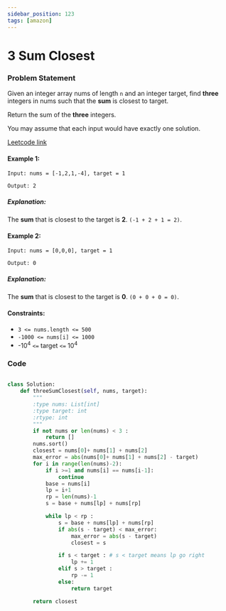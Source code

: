 ```yaml
---
sidebar_position: 123
tags: [amazon]
---
```


# 3 Sum Closest

### Problem Statement

Given an integer array nums of length `n` and an integer target, find **three** integers in nums such that the **sum** is closest to target.

Return the sum of the **three** integers.

You may assume that each input would have exactly one solution.

[Leetcode link](https://leetcode.com/problems/3sum-closest)

#### Example 1:

```
Input: nums = [-1,2,1,-4], target = 1

Output: 2
```

##### Explanation:

The **sum** that is closest to the target is **2**. `(-1 + 2 + 1 = 2)`.

#### Example 2:

```
Input: nums = [0,0,0], target = 1

Output: 0
```

##### Explanation:

The **sum** that is closest to the target is **0**. `(0 + 0 + 0 = 0)`.

#### Constraints:

- `3 <= nums.length <= 500`
- `-1000 <= nums[i] <= 1000`
- -10<sup>4</sup> `<=` target `<=` 10<sup>4</sup>

### Code

```python title="Python Code"

class Solution:
    def threeSumClosest(self, nums, target):
        """
        :type nums: List[int]
        :type target: int
        :rtype: int
        """
        if not nums or len(nums) < 3 :
            return []
        nums.sort()
        closest = nums[0]+ nums[1] + nums[2]
        max_error = abs(nums[0]+ nums[1] + nums[2] - target)
        for i in range(len(nums)-2):
            if i >=1 and nums[i] == nums[i-1]:
                continue
            base = nums[i]
            lp = i+1
            rp = len(nums)-1
            s = base + nums[lp] + nums[rp]

            while lp < rp :
                s = base + nums[lp] + nums[rp]
                if abs(s - target) < max_error:
                    max_error = abs(s - target)
                    closest = s

                if s < target : # s < target means lp go right
                    lp += 1
                elif s > target :
                    rp -= 1
                else:
                    return target

        return closest

```
